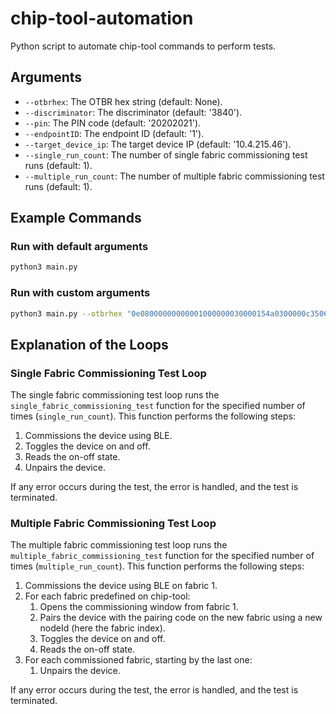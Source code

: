 # chip-tool-automation

Python script to automate chip-tool commands to perform tests.

## Arguments

- `--otbrhex`: The OTBR hex string (default: None).
- `--discriminator`: The discriminator (default: '3840').
- `--pin`: The PIN code (default: '20202021').
- `--endpointID`: The endpoint ID (default: '1').
- `--target_device_ip`: The target device IP (default: '10.4.215.46').
- `--single_run_count`: The number of single fabric commissioning test runs (default: 1).
- `--multiple_run_count`: The number of multiple fabric commissioning test runs (default: 1).

## Example Commands

### Run with default arguments

```sh
python3 main.py
```

### Run with custom arguments

```sh
python3 main.py --otbrhex "0e08000000000001000000030000154a0300000c35060004001fffe0020836f26e038696ff5d0708fdb3d465ff59e0860510dfe8b148f078dd4003b4b332687a0a3b030f4f70656e5468726561642d36376261010267ba041015791942db7b3b4cc82db2336d0eb0190c0402a0f7f8" --discriminator "3840" --pin "20202021" --endpointID "1" --target_device_ip "10.4.215.46" --single_run_count 2 --multiple_run_count 3
```

## Explanation of the Loops

### Single Fabric Commissioning Test Loop

The single fabric commissioning test loop runs the `single_fabric_commissioning_test` function for the specified number of times (`single_run_count`). This function performs the following steps:
1. Commissions the device using BLE.
2. Toggles the device on and off.
3. Reads the on-off state.
4. Unpairs the device.

If any error occurs during the test, the error is handled, and the test is terminated.

### Multiple Fabric Commissioning Test Loop

The multiple fabric commissioning test loop runs the `multiple_fabric_commissioning_test` function for the specified number of times (`multiple_run_count`). This function performs the following steps:
1. Commissions the device using BLE on fabric 1.
2. For each fabric predefined on chip-tool:
   1. Opens the commissioning window from fabric 1.
   2. Pairs the device with the pairing code on the new fabric using a new nodeId (here the fabric index).
   3. Toggles the device on and off.
   4. Reads the on-off state.
3. For each commissioned fabric, starting by the last one:
   1. Unpairs the device.

If any error occurs during the test, the error is handled, and the test is terminated.

